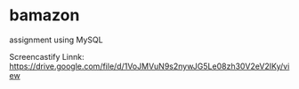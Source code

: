 # bamazon
assignment using MySQL

Screencastify Linnk: https://drive.google.com/file/d/1VoJMVuN9s2nywJG5Le08zh30V2eV2IKy/view
